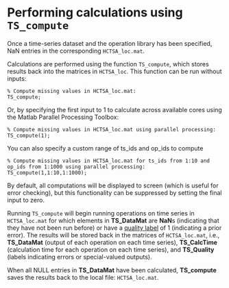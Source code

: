 # Performing calculations using `TS_compute`

Once a time-series dataset and the operation library has been specified,  NaN entries in the corresponding `HCTSA_loc.mat`.

Calculations are performed using the function `TS_compute`, which stores results back into the matrices in `HCTSA_loc`.
This function can be run without inputs:

    % Compute missing values in HCTSA_loc.mat:
    TS_compute;

Or, by specifying the first input to 1 to calculate across available cores using the Matlab Parallel Processing Toolbox:

    % Compute missing values in HCTSA_loc.mat using parallel processing:
    TS_compute(1);

You can also specify a custom range of ts_ids and op_ids to compute

    % Compute missing values in HCTSA_loc.mat for ts_ids from 1:10 and op_ids from 1:1000 using parallel processing:
    TS_compute(1,1:10,1:1000);

By default, all computations will be displayed to screen (which is useful for error checking), but this functionality can be suppressed by setting the final input to zero.



Running `TS_compute` will begin running operations on time series in `HCTSA_loc.mat` for which elements in **TS\_DataMat** are **NaN**s (indicating that they have not been run before) or have a [quality label](retrieving_to_compute.md) of 1 (indicating a prior error).
The results will be stored back in the matrices of `HCTSA_loc.mat`, i.e., **TS_DataMat** (output of each operation on each time series), **TS_CalcTime** (calculation time for each operation on each time series), and **TS_Quality** (labels indicating errors or special-valued outputs).

When all NULL entries in **TS_DataMat** have been calculated, **TS_compute** saves the results back to the local file: `HCTSA_loc.mat`.